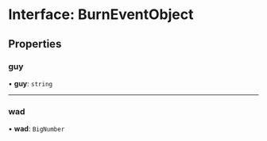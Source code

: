 # Interface: BurnEventObject

## Properties

### guy

• **guy**: `string`

___

### wad

• **wad**: `BigNumber`

